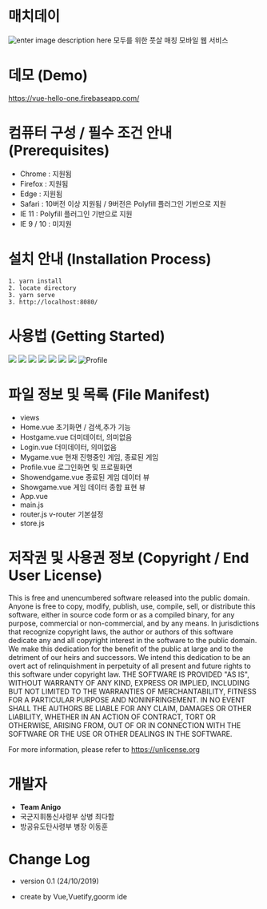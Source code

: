 # 매치데이

![enter image description here](https://user-images.githubusercontent.com/7011030/67536551-b0408080-f712-11e9-8da7-b70d0a509774.png)
모두를 위한 풋살 매칭 모바일 웹 서비스


# 데모 (Demo)
https://vue-hello-one.firebaseapp.com/

# 컴퓨터 구성 / 필수 조건 안내 (Prerequisites)

- Chrome : 지원됨
- Firefox : 지원됨
- Edge : 지원됨
- Safari : 10버전 이상 지원됨 / 9버전은 Polyfill 플러그인 기반으로 지원
- IE 11 : Polyfill 플러그인 기반으로 지원
- IE 9 / 10 : 미지원

# 설치 안내 (Installation Process)

```
1. yarn install
2. locate directory
3. yarn serve
3. http://localhost:8080/ 
```

# 사용법 (Getting Started)

![](https://user-images.githubusercontent.com/7011030/67536766-a703e380-f713-11e9-8cad-732ca3c07293.jpg)
![](https://user-images.githubusercontent.com/7011030/67536796-c26eee80-f713-11e9-90d7-5109208019c9.jpg)
![](https://user-images.githubusercontent.com/7011030/67536819-d31f6480-f713-11e9-8aac-1da5e0eb7104.jpg)
![](https://user-images.githubusercontent.com/7011030/67536856-ff3ae580-f713-11e9-89b4-d85c4180cd54.jpg)
![](https://user-images.githubusercontent.com/7011030/67536863-02ce6c80-f714-11e9-99ed-de4d8be35b0c.jpg)
![](https://user-images.githubusercontent.com/7011030/67536865-0530c680-f714-11e9-9969-e396162cc3fb.jpg)
![](https://user-images.githubusercontent.com/7011030/67536870-0661f380-f714-11e9-971e-504495d12ac4.jpg)
![Profile](https://user-images.githubusercontent.com/7011030/67536874-082bb700-f714-11e9-8efd-4b6df341cc17.jpg "Profile")
# 파일 정보 및 목록 (File Manifest)
- views
-  Home.vue							초기화면 / 검색,추가 기능
- Hostgame.vue					더미데이터, 의미없음
- Login.vue							 더미데이터, 의미없음
-  Mygame.vue						현재 진행중인 게임, 종료된 게임
-  Profile.vue							로그인화면 및 프로필화면
-  Showendgame.vue			종료된 게임 데이터 뷰
-  Showgame.vue					게임 데이터 종합 표현 뷰
- App.vue									
- main.js
- router.js									v-router 기본설정
- store.js



# 저작권 및 사용권 정보 (Copyright / End User License)

This is free and unencumbered software released into the public domain. Anyone is free to copy, modify, publish, use, compile, sell, or distribute this software, either in source code form or as a compiled binary, for any purpose, commercial or non-commercial, and by any means. In jurisdictions that recognize copyright laws, the author or authors of this software dedicate any and all copyright interest in the software to the public domain. We make this dedication for the benefit of the public at large and to the detriment of our heirs and successors. We intend this dedication to be an overt act of relinquishment in perpetuity of all present and future rights to this software under copyright law.
THE SOFTWARE IS PROVIDED "AS IS", WITHOUT WARRANTY OF ANY KIND, EXPRESS OR IMPLIED, INCLUDING BUT NOT LIMITED TO THE WARRANTIES OF MERCHANTABILITY, FITNESS FOR A PARTICULAR PURPOSE AND NONINFRINGEMENT. IN NO EVENT SHALL THE AUTHORS BE LIABLE FOR ANY CLAIM, DAMAGES OR OTHER LIABILITY, WHETHER IN AN ACTION OF CONTRACT, TORT OR OTHERWISE, ARISING FROM, OUT OF OR IN CONNECTION WITH THE SOFTWARE OR THE USE OR OTHER DEALINGS IN THE SOFTWARE.

For more information, please refer to <https://unlicense.org>

# 개발자
- **Team Anigo**
- 국군지휘통신사령부 상병 최다함
- 방공유도탄사령부 병장 이동훈

# Change Log

- version 0.1 (24/10/2019)

- create by Vue,Vuetify,goorm ide
 
